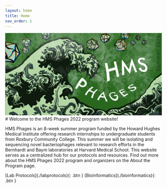 ```yaml
---
layout: home
title: Home
nav_order: 1
---
```


<div class="banner-container">
    <div class="banner-img">
        <img src="assets/images/banner.jpeg">
    </div>
</div>
# Welcome to the HMS Phages 2022 program website!

HMS Phages is an 8-week summer program funded by the Howard Hughes Medical Institute offering research internships to undergraduate students from Roxbury Community College. This summer we will be isolating and sequencing novel bacteriophages relevant to research efforts in the Bernhardt and Baym laboratories at Harvard Medical School. This website serves as a centralized hub for our protocols and resources. Find out more about the HMS Phages 2022 program and organizers on the About the Program page.

<span class="fs-9">
    [Lab Protocols](./labprotocols){: .btn }
    [Bioinformatics](./bioinformatics){: .btn }
</span>
